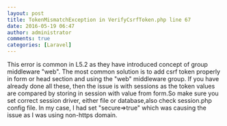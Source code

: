 ```yaml
---
layout: post
title: TokenMismatchException in VerifyCsrfToken.php line 67
date: 2016-05-19 06:47
author: administrator
comments: true
categories: [Laravel]
---
```

This error is common in L5.2 as they have introduced concept of group middleware "web". The most common solution is to add csrf token properly in form or head section and using the "web" middleware group. If you have already done all these, then the issue is with sessions as the token values are compared by storing in session with value from form.So make sure you set correct session driver, either file or database,also check session.php config file. In my case, I had set "secure=&gt;true" which was causing the issue as I was using non-https domain.
